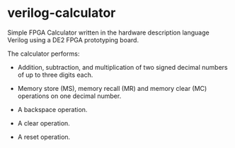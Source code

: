 # verilog-calculator

Simple FPGA Calculator written in the hardware description language Verilog using a DE2 FPGA prototyping  board. 

The calculator performs:

* Addition, subtraction, and multiplication of two signed decimal numbers of up to three digits each.

* Memory store (MS), memory recall (MR) and memory clear (MC) operations on one decimal number.

* A backspace operation.

* A clear operation.

* A reset operation.
